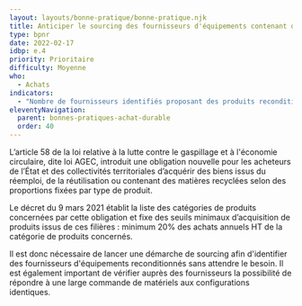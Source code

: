 ```yaml
---
layout: layouts/bonne-pratique/bonne-pratique.njk
title: Anticiper le sourcing des fournisseurs d'équipements contenant des matériaux recyclés ou issus du réemploi
type: bpnr
date: 2022-02-17
idbp: e.4
priority: Prioritaire
difficulty: Moyenne
who:
  - Achats
indicators:
  - "Nombre de fournisseurs identifiés proposant des produits reconditionnés"
eleventyNavigation:
  parent: bonnes-pratiques-achat-durable
  order: 40
---
```


L’article 58 de la loi relative à la lutte contre le gaspillage et à l'économie circulaire, dite loi AGEC, introduit une obligation nouvelle pour les acheteurs de l’État et des collectivités territoriales d’acquérir des biens issus du réemploi, de la réutilisation ou contenant des matières recyclées selon des proportions fixées par type de produit.

Le décret du 9 mars 2021 établit la liste des catégories de produits concernées par cette obligation et fixe des seuils minimaux d’acquisition de produits issus de ces filières : minimum 20% des achats annuels HT de la catégorie de produits concernés.

Il est donc nécessaire de lancer une démarche de sourcing afin d'identifier des fournisseurs d'équipements reconditionnés sans attendre le besoin. Il est également important de vérifier auprès des fournisseurs la possibilité de répondre à une large commande de matériels aux configurations identiques.
